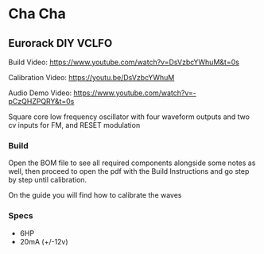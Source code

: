 # Cha Cha
## Eurorack DIY VCLFO

Build Video: https://www.youtube.com/watch?v=DsVzbcYWhuM&t=0s

Calibration Video: https://youtu.be/DsVzbcYWhuM

Audio Demo Video: https://www.youtube.com/watch?v=-pCzQHZPQRY&t=0s

Square core low frequency oscillator with four waveform outputs and two cv inputs for FM, and RESET modulation

### Build
Open the BOM file to see all required components alongside some notes as well, then proceed to open the pdf with the Build Instructions and go step by step until calibration.

On the guide you will find how to calibrate the waves

### Specs

* 6HP
* 20mA (+/-12v)
